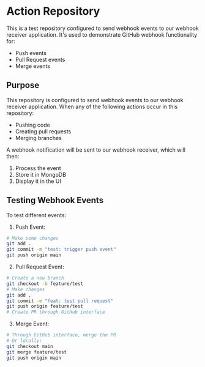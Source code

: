 # Action Repository

This is a test repository configured to send webhook events to our webhook receiver application. It's used to demonstrate GitHub webhook functionality for:
- Push events
- Pull Request events
- Merge events

## Purpose

This repository is configured to send webhook events to our webhook receiver application. When any of the following actions occur in this repository:
- Pushing code
- Creating pull requests
- Merging branches

A webhook notification will be sent to our webhook receiver, which will then:
1. Process the event
2. Store it in MongoDB
3. Display it in the UI

## Testing Webhook Events

To test different events:

1. Push Event:
```bash
# Make some changes
git add .
git commit -m "test: trigger push event"
git push origin main
```

2. Pull Request Event:
```bash
# Create a new branch
git checkout -b feature/test
# Make changes
git add .
git commit -m "feat: test pull request"
git push origin feature/test
# Create PR through GitHub interface
```

3. Merge Event:
```bash
# Through GitHub interface, merge the PR
# Or locally:
git checkout main
git merge feature/test
git push origin main
``` 